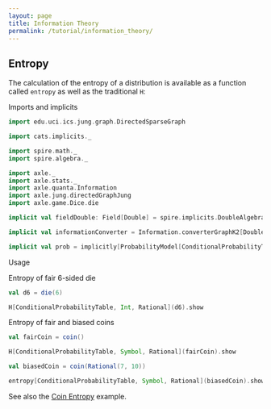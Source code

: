 ```yaml
---
layout: page
title: Information Theory
permalink: /tutorial/information_theory/
---
```


## Entropy

The calculation of the entropy of a distribution is available as a function called `entropy`
as well as the traditional `H`:

Imports and implicits

```scala mdoc:silent
import edu.uci.ics.jung.graph.DirectedSparseGraph

import cats.implicits._

import spire.math._
import spire.algebra._

import axle._
import axle.stats._
import axle.quanta.Information
import axle.jung.directedGraphJung
import axle.game.Dice.die

implicit val fieldDouble: Field[Double] = spire.implicits.DoubleAlgebra

implicit val informationConverter = Information.converterGraphK2[Double, DirectedSparseGraph]

implicit val prob = implicitly[ProbabilityModel[ConditionalProbabilityTable]]
```

Usage

Entropy of fair 6-sided die

```scala mdoc
val d6 = die(6)

H[ConditionalProbabilityTable, Int, Rational](d6).show
```

Entropy of fair and biased coins

```scala mdoc
val fairCoin = coin()

H[ConditionalProbabilityTable, Symbol, Rational](fairCoin).show

val biasedCoin = coin(Rational(7, 10))

entropy[ConditionalProbabilityTable, Symbol, Rational](biasedCoin).show
```

See also the [Coin Entropy](/tutorial/entropy_biased_coin/) example.
